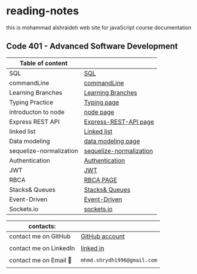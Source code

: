# reading-notes

this is mohammad alshraideh web site for  javaScript course documentation  


## Code 401 - Advanced Software Development

|Table of content|  |
|--------------------|------------------|  
|  SQL  |  [SQL](./sql.md)| |  | |
|commandLine | [commandLine](./commandLine.md)| |  | |
|Learning Branches  | [Learning Branches](./learningBranches.md)| |  | |
|Typing Practice  | [Typing page](TypingPractice.md)| |  |  |
|introducton to node |[node page](./node.md)| |  |  |
|Express REST API   | [Express-REST-API page](Express-REST-API.md)| |  |  |
|linked list   | [Linked list](linked-list.md)| |  |  |
|Data modeling   | [data modeling page](DataModeling.md)| |  |   |
|sequelize-normalization|[sequelize-normalization](./sequelize-normalization.md)| |  |  |
|Authentication |[Authentication](Authentication.md) | |  |  |
|JWT  |  [JWT](./JWT.md)| |  |  |
|RBCA | [RBCA PAGE](RBCA.md)| |   |  | 
|Stacks& Queues| [Stacks& Queues](./StacksAndQueues.md) | |  |   |
|Event-Driven| [Event-Driven](/event-driven.md)| |  |   |
|Sockets.io| [sockets.io](./sockets.Io.md)|


















 
|contacts: |   |
|--------------|-----------------|
|contact me on GitHub  | [GitHub account](https://github.com/mohammadsh96)|
|  | |
|contact me on LinkedIn | [linked in ](https://www.linkedin.com/in/mohammad-alshraideh-67820b186/)|
|  |  | 
|contact me on Email  :email:| ``` mhmd.shrydh1996@gmail.com ```|
|  |  |
